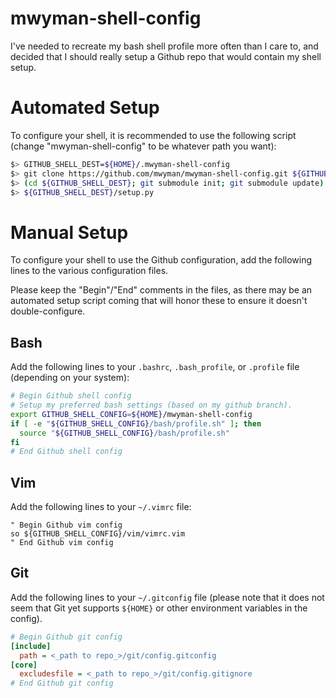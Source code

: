 mwyman-shell-config
===================

I've needed to recreate my bash shell profile more often than I care to, and
decided that I should really setup a Github repo that would contain my shell
setup.

# Automated Setup

To configure your shell, it is recommended to use the following script (change "mwyman-shell-config" to be whatever path you want):

```bash
$> GITHUB_SHELL_DEST=${HOME}/.mwyman-shell-config
$> git clone https://github.com/mwyman/mwyman-shell-config.git ${GITHUB_SHELL_DEST}
$> (cd ${GITHUB_SHELL_DEST}; git submodule init; git submodule update)
$> ${GITHUB_SHELL_DEST}/setup.py
```

# Manual Setup

To configure your shell to use the Github configuration, add the following lines to the various configuration files.

Please keep the "Begin"/"End" comments in the files, as there may be an automated setup script coming that will honor these to ensure it doesn't double-configure.

## Bash

Add the following lines to your `.bashrc`, `.bash_profile`, or `.profile` file (depending on your system):

```bash
# Begin Github shell config
# Setup my preferred bash settings (based on my github branch).
export GITHUB_SHELL_CONFIG=${HOME}/mwyman-shell-config
if [ -e "${GITHUB_SHELL_CONFIG}/bash/profile.sh" ]; then
  source "${GITHUB_SHELL_CONFIG}/bash/profile.sh"
fi
# End Github shell config
```

## Vim

Add the following lines to your `~/.vimrc` file:

```vim
" Begin Github vim config
so ${GITHUB_SHELL_CONFIG}/vim/vimrc.vim
" End Github vim config
```

## Git

Add the following lines to your `~/.gitconfig` file (please note that it does not seem that Git yet supports `${HOME}` or other environment variables in the config).

```ini
# Begin Github git config
[include]
  path = <_path to repo_>/git/config.gitconfig
[core]
  excludesfile = <_path to repo_>/git/config.gitignore
# End Github git config
```
